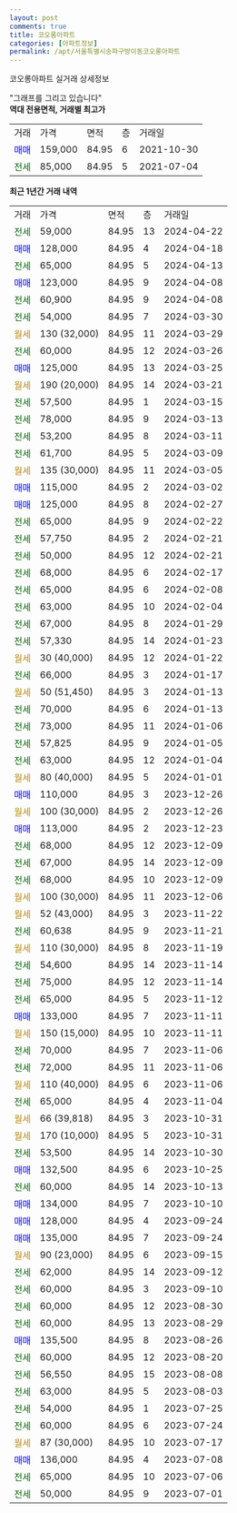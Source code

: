 ```yaml
---
layout: post
comments: true
title: 코오롱아파트
categories: [아파트정보]
permalink: /apt/서울특별시송파구방이동코오롱아파트
---
```


코오롱아파트 실거래 상세정보

<script type="text/javascript">
  google.charts.load('current', {'packages':['line', 'corechart']});
  google.charts.setOnLoadCallback(drawChart);

  function drawChart() {
    var data = new google.visualization.DataTable();
    data.addColumn('date', '거래일');
    data.addColumn('number', "매매");
    data.addColumn('number', "전세");
    data.addColumn('number', "전매");

    data.addRows([[new Date(Date.parse("2024-04-22")), null, 59000, null], [new Date(Date.parse("2024-04-18")), 128000, null, null], [new Date(Date.parse("2024-04-13")), null, 65000, null], [new Date(Date.parse("2024-04-08")), 123000, null, null], [new Date(Date.parse("2024-04-08")), null, 60900, null], [new Date(Date.parse("2024-03-30")), null, 54000, null], [new Date(Date.parse("2024-03-29")), null, null, null], [new Date(Date.parse("2024-03-26")), null, 60000, null], [new Date(Date.parse("2024-03-25")), 125000, null, null], [new Date(Date.parse("2024-03-21")), null, null, null], [new Date(Date.parse("2024-03-15")), null, 57500, null], [new Date(Date.parse("2024-03-13")), null, 78000, null], [new Date(Date.parse("2024-03-11")), null, 53200, null], [new Date(Date.parse("2024-03-09")), null, 61700, null], [new Date(Date.parse("2024-03-05")), null, null, null], [new Date(Date.parse("2024-03-02")), 115000, null, null], [new Date(Date.parse("2024-02-27")), 125000, null, null], [new Date(Date.parse("2024-02-22")), null, 65000, null], [new Date(Date.parse("2024-02-21")), null, 57750, null], [new Date(Date.parse("2024-02-21")), null, 50000, null], [new Date(Date.parse("2024-02-17")), null, 68000, null], [new Date(Date.parse("2024-02-08")), null, 65000, null], [new Date(Date.parse("2024-02-04")), null, 63000, null], [new Date(Date.parse("2024-01-29")), null, 67000, null], [new Date(Date.parse("2024-01-23")), null, 57330, null], [new Date(Date.parse("2024-01-22")), null, null, null], [new Date(Date.parse("2024-01-17")), null, 66000, null], [new Date(Date.parse("2024-01-13")), null, null, null], [new Date(Date.parse("2024-01-13")), null, 70000, null], [new Date(Date.parse("2024-01-06")), null, 73000, null], [new Date(Date.parse("2024-01-05")), null, 57825, null], [new Date(Date.parse("2024-01-04")), null, 63000, null], [new Date(Date.parse("2024-01-01")), null, null, null], [new Date(Date.parse("2023-12-26")), 110000, null, null], [new Date(Date.parse("2023-12-26")), null, null, null], [new Date(Date.parse("2023-12-23")), 113000, null, null], [new Date(Date.parse("2023-12-09")), null, 68000, null], [new Date(Date.parse("2023-12-09")), null, 67000, null], [new Date(Date.parse("2023-12-09")), null, 68000, null], [new Date(Date.parse("2023-12-06")), null, null, null], [new Date(Date.parse("2023-11-22")), null, null, null], [new Date(Date.parse("2023-11-21")), null, 60638, null], [new Date(Date.parse("2023-11-19")), null, null, null], [new Date(Date.parse("2023-11-14")), null, 54600, null], [new Date(Date.parse("2023-11-14")), null, 75000, null], [new Date(Date.parse("2023-11-12")), null, 65000, null], [new Date(Date.parse("2023-11-11")), 133000, null, null], [new Date(Date.parse("2023-11-11")), null, null, null], [new Date(Date.parse("2023-11-06")), null, 70000, null], [new Date(Date.parse("2023-11-06")), null, 72000, null], [new Date(Date.parse("2023-11-06")), null, null, null], [new Date(Date.parse("2023-11-04")), null, 65000, null], [new Date(Date.parse("2023-10-31")), null, null, null], [new Date(Date.parse("2023-10-31")), null, null, null], [new Date(Date.parse("2023-10-30")), null, 53500, null], [new Date(Date.parse("2023-10-25")), 132500, null, null], [new Date(Date.parse("2023-10-13")), null, 60000, null], [new Date(Date.parse("2023-10-10")), 134000, null, null], [new Date(Date.parse("2023-09-24")), 128000, null, null], [new Date(Date.parse("2023-09-24")), 135000, null, null], [new Date(Date.parse("2023-09-15")), null, null, null], [new Date(Date.parse("2023-09-12")), null, 62000, null], [new Date(Date.parse("2023-09-10")), null, 60000, null], [new Date(Date.parse("2023-08-30")), null, 60000, null], [new Date(Date.parse("2023-08-29")), null, 60000, null], [new Date(Date.parse("2023-08-26")), 135500, null, null], [new Date(Date.parse("2023-08-20")), null, 60000, null], [new Date(Date.parse("2023-08-08")), null, 56550, null], [new Date(Date.parse("2023-08-03")), null, 63000, null], [new Date(Date.parse("2023-07-25")), null, 54000, null], [new Date(Date.parse("2023-07-24")), null, 60000, null], [new Date(Date.parse("2023-07-17")), null, null, null], [new Date(Date.parse("2023-07-08")), 136000, null, null], [new Date(Date.parse("2023-07-06")), null, 65000, null], [new Date(Date.parse("2023-07-01")), null, 50000, null]]);

    var options = {
      hAxis: {
        format: 'yyyy/MM/dd'
      },    
      lineWidth: 0,
      pointsVisible: true,    
      title: '최근 1년간 유형별 실거래가 분포',
      legend: { position: 'bottom' }
    };

    var formatter = new google.visualization.NumberFormat({pattern:'###,###'} );
    formatter.format(data, 1);
    formatter.format(data, 2);
    
    setTimeout(function() {
        var chart = new google.visualization.LineChart(document.getElementById('columnchart_material'));
        chart.draw(data, (options));
        document.getElementById('loading').style.display = 'none';
    }, 200);
  }
</script>


<div id="loading" style="z-index:20; display: block; margin-left: 0px">"그래프를 그리고 있습니다"</div>
<div id="columnchart_material" style="width: 95%; margin-left: 0px; display: block"></div>
<!-- contents start -->
<b>역대 전용면적, 거래별 최고가</b>
<table class="sortable">
    <tr>
      <td>거래</td>
      <td>가격</td>
      <td>면적</td>
      <td>층</td>
      <td>거래일</td>
    </tr>
        <tr>
          <td><a style="color: blue">매매</a></td>
          <td>159,000</td>
          <td>84.95</td>
          <td>6</td>
          <td>2021-10-30</td>
        </tr>        
        <tr>
              <td><a style="color: darkgreen">전세</a></td>
              <td>85,000</td>
              <td>84.95</td>
              <td>5</td>
              <td>2021-07-04</td>
            </tr>        
    
</table>

<b>최근 1년간 거래 내역</b>

<table class="sortable">
    <tr>
      <td>거래</td>
      <td>가격</td>
      <td>면적</td>
      <td>층</td>
      <td>거래일</td>
    </tr>
    <tr>
      <td><a style="color: darkgreen">전세</a></td>
      <td>59,000</td>
      <td>84.95</td>
      <td>13</td>
      <td>2024-04-22</td>
    </tr>          <tr>
      <td><a style="color: blue">매매</a></td>
      <td>128,000</td>
      <td>84.95</td>
      <td>4</td>
      <td>2024-04-18</td>
    </tr>          <tr>
      <td><a style="color: darkgreen">전세</a></td>
      <td>65,000</td>
      <td>84.95</td>
      <td>5</td>
      <td>2024-04-13</td>
    </tr>          <tr>
      <td><a style="color: blue">매매</a></td>
      <td>123,000</td>
      <td>84.95</td>
      <td>9</td>
      <td>2024-04-08</td>
    </tr>          <tr>
      <td><a style="color: darkgreen">전세</a></td>
      <td>60,900</td>
      <td>84.95</td>
      <td>9</td>
      <td>2024-04-08</td>
    </tr>          <tr>
      <td><a style="color: darkgreen">전세</a></td>
      <td>54,000</td>
      <td>84.95</td>
      <td>7</td>
      <td>2024-03-30</td>
    </tr>          <tr>
      <td><a style="color: darkgoldenrod">월세</a></td>
      <td>130 (32,000)</td>
      <td>84.95</td>
      <td>11</td>
      <td>2024-03-29</td>
    </tr>          <tr>
      <td><a style="color: darkgreen">전세</a></td>
      <td>60,000</td>
      <td>84.95</td>
      <td>12</td>
      <td>2024-03-26</td>
    </tr>          <tr>
      <td><a style="color: blue">매매</a></td>
      <td>125,000</td>
      <td>84.95</td>
      <td>13</td>
      <td>2024-03-25</td>
    </tr>          <tr>
      <td><a style="color: darkgoldenrod">월세</a></td>
      <td>190 (20,000)</td>
      <td>84.95</td>
      <td>14</td>
      <td>2024-03-21</td>
    </tr>          <tr>
      <td><a style="color: darkgreen">전세</a></td>
      <td>57,500</td>
      <td>84.95</td>
      <td>1</td>
      <td>2024-03-15</td>
    </tr>          <tr>
      <td><a style="color: darkgreen">전세</a></td>
      <td>78,000</td>
      <td>84.95</td>
      <td>9</td>
      <td>2024-03-13</td>
    </tr>          <tr>
      <td><a style="color: darkgreen">전세</a></td>
      <td>53,200</td>
      <td>84.95</td>
      <td>8</td>
      <td>2024-03-11</td>
    </tr>          <tr>
      <td><a style="color: darkgreen">전세</a></td>
      <td>61,700</td>
      <td>84.95</td>
      <td>5</td>
      <td>2024-03-09</td>
    </tr>          <tr>
      <td><a style="color: darkgoldenrod">월세</a></td>
      <td>135 (30,000)</td>
      <td>84.95</td>
      <td>11</td>
      <td>2024-03-05</td>
    </tr>          <tr>
      <td><a style="color: blue">매매</a></td>
      <td>115,000</td>
      <td>84.95</td>
      <td>2</td>
      <td>2024-03-02</td>
    </tr>          <tr>
      <td><a style="color: blue">매매</a></td>
      <td>125,000</td>
      <td>84.95</td>
      <td>8</td>
      <td>2024-02-27</td>
    </tr>          <tr>
      <td><a style="color: darkgreen">전세</a></td>
      <td>65,000</td>
      <td>84.95</td>
      <td>9</td>
      <td>2024-02-22</td>
    </tr>          <tr>
      <td><a style="color: darkgreen">전세</a></td>
      <td>57,750</td>
      <td>84.95</td>
      <td>2</td>
      <td>2024-02-21</td>
    </tr>          <tr>
      <td><a style="color: darkgreen">전세</a></td>
      <td>50,000</td>
      <td>84.95</td>
      <td>12</td>
      <td>2024-02-21</td>
    </tr>          <tr>
      <td><a style="color: darkgreen">전세</a></td>
      <td>68,000</td>
      <td>84.95</td>
      <td>6</td>
      <td>2024-02-17</td>
    </tr>          <tr>
      <td><a style="color: darkgreen">전세</a></td>
      <td>65,000</td>
      <td>84.95</td>
      <td>6</td>
      <td>2024-02-08</td>
    </tr>          <tr>
      <td><a style="color: darkgreen">전세</a></td>
      <td>63,000</td>
      <td>84.95</td>
      <td>10</td>
      <td>2024-02-04</td>
    </tr>          <tr>
      <td><a style="color: darkgreen">전세</a></td>
      <td>67,000</td>
      <td>84.95</td>
      <td>8</td>
      <td>2024-01-29</td>
    </tr>          <tr>
      <td><a style="color: darkgreen">전세</a></td>
      <td>57,330</td>
      <td>84.95</td>
      <td>14</td>
      <td>2024-01-23</td>
    </tr>          <tr>
      <td><a style="color: darkgoldenrod">월세</a></td>
      <td>30 (40,000)</td>
      <td>84.95</td>
      <td>12</td>
      <td>2024-01-22</td>
    </tr>          <tr>
      <td><a style="color: darkgreen">전세</a></td>
      <td>66,000</td>
      <td>84.95</td>
      <td>3</td>
      <td>2024-01-17</td>
    </tr>          <tr>
      <td><a style="color: darkgoldenrod">월세</a></td>
      <td>50 (51,450)</td>
      <td>84.95</td>
      <td>3</td>
      <td>2024-01-13</td>
    </tr>          <tr>
      <td><a style="color: darkgreen">전세</a></td>
      <td>70,000</td>
      <td>84.95</td>
      <td>6</td>
      <td>2024-01-13</td>
    </tr>          <tr>
      <td><a style="color: darkgreen">전세</a></td>
      <td>73,000</td>
      <td>84.95</td>
      <td>11</td>
      <td>2024-01-06</td>
    </tr>          <tr>
      <td><a style="color: darkgreen">전세</a></td>
      <td>57,825</td>
      <td>84.95</td>
      <td>9</td>
      <td>2024-01-05</td>
    </tr>          <tr>
      <td><a style="color: darkgreen">전세</a></td>
      <td>63,000</td>
      <td>84.95</td>
      <td>12</td>
      <td>2024-01-04</td>
    </tr>          <tr>
      <td><a style="color: darkgoldenrod">월세</a></td>
      <td>80 (40,000)</td>
      <td>84.95</td>
      <td>5</td>
      <td>2024-01-01</td>
    </tr>          <tr>
      <td><a style="color: blue">매매</a></td>
      <td>110,000</td>
      <td>84.95</td>
      <td>3</td>
      <td>2023-12-26</td>
    </tr>          <tr>
      <td><a style="color: darkgoldenrod">월세</a></td>
      <td>100 (30,000)</td>
      <td>84.95</td>
      <td>2</td>
      <td>2023-12-26</td>
    </tr>          <tr>
      <td><a style="color: blue">매매</a></td>
      <td>113,000</td>
      <td>84.95</td>
      <td>2</td>
      <td>2023-12-23</td>
    </tr>          <tr>
      <td><a style="color: darkgreen">전세</a></td>
      <td>68,000</td>
      <td>84.95</td>
      <td>12</td>
      <td>2023-12-09</td>
    </tr>          <tr>
      <td><a style="color: darkgreen">전세</a></td>
      <td>67,000</td>
      <td>84.95</td>
      <td>14</td>
      <td>2023-12-09</td>
    </tr>          <tr>
      <td><a style="color: darkgreen">전세</a></td>
      <td>68,000</td>
      <td>84.95</td>
      <td>10</td>
      <td>2023-12-09</td>
    </tr>          <tr>
      <td><a style="color: darkgoldenrod">월세</a></td>
      <td>100 (30,000)</td>
      <td>84.95</td>
      <td>11</td>
      <td>2023-12-06</td>
    </tr>          <tr>
      <td><a style="color: darkgoldenrod">월세</a></td>
      <td>52 (43,000)</td>
      <td>84.95</td>
      <td>3</td>
      <td>2023-11-22</td>
    </tr>          <tr>
      <td><a style="color: darkgreen">전세</a></td>
      <td>60,638</td>
      <td>84.95</td>
      <td>9</td>
      <td>2023-11-21</td>
    </tr>          <tr>
      <td><a style="color: darkgoldenrod">월세</a></td>
      <td>110 (30,000)</td>
      <td>84.95</td>
      <td>8</td>
      <td>2023-11-19</td>
    </tr>          <tr>
      <td><a style="color: darkgreen">전세</a></td>
      <td>54,600</td>
      <td>84.95</td>
      <td>14</td>
      <td>2023-11-14</td>
    </tr>          <tr>
      <td><a style="color: darkgreen">전세</a></td>
      <td>75,000</td>
      <td>84.95</td>
      <td>12</td>
      <td>2023-11-14</td>
    </tr>          <tr>
      <td><a style="color: darkgreen">전세</a></td>
      <td>65,000</td>
      <td>84.95</td>
      <td>5</td>
      <td>2023-11-12</td>
    </tr>          <tr>
      <td><a style="color: blue">매매</a></td>
      <td>133,000</td>
      <td>84.95</td>
      <td>7</td>
      <td>2023-11-11</td>
    </tr>          <tr>
      <td><a style="color: darkgoldenrod">월세</a></td>
      <td>150 (15,000)</td>
      <td>84.95</td>
      <td>10</td>
      <td>2023-11-11</td>
    </tr>          <tr>
      <td><a style="color: darkgreen">전세</a></td>
      <td>70,000</td>
      <td>84.95</td>
      <td>7</td>
      <td>2023-11-06</td>
    </tr>          <tr>
      <td><a style="color: darkgreen">전세</a></td>
      <td>72,000</td>
      <td>84.95</td>
      <td>11</td>
      <td>2023-11-06</td>
    </tr>          <tr>
      <td><a style="color: darkgoldenrod">월세</a></td>
      <td>110 (40,000)</td>
      <td>84.95</td>
      <td>6</td>
      <td>2023-11-06</td>
    </tr>          <tr>
      <td><a style="color: darkgreen">전세</a></td>
      <td>65,000</td>
      <td>84.95</td>
      <td>4</td>
      <td>2023-11-04</td>
    </tr>          <tr>
      <td><a style="color: darkgoldenrod">월세</a></td>
      <td>66 (39,818)</td>
      <td>84.95</td>
      <td>3</td>
      <td>2023-10-31</td>
    </tr>          <tr>
      <td><a style="color: darkgoldenrod">월세</a></td>
      <td>170 (10,000)</td>
      <td>84.95</td>
      <td>5</td>
      <td>2023-10-31</td>
    </tr>          <tr>
      <td><a style="color: darkgreen">전세</a></td>
      <td>53,500</td>
      <td>84.95</td>
      <td>14</td>
      <td>2023-10-30</td>
    </tr>          <tr>
      <td><a style="color: blue">매매</a></td>
      <td>132,500</td>
      <td>84.95</td>
      <td>6</td>
      <td>2023-10-25</td>
    </tr>          <tr>
      <td><a style="color: darkgreen">전세</a></td>
      <td>60,000</td>
      <td>84.95</td>
      <td>14</td>
      <td>2023-10-13</td>
    </tr>          <tr>
      <td><a style="color: blue">매매</a></td>
      <td>134,000</td>
      <td>84.95</td>
      <td>7</td>
      <td>2023-10-10</td>
    </tr>          <tr>
      <td><a style="color: blue">매매</a></td>
      <td>128,000</td>
      <td>84.95</td>
      <td>4</td>
      <td>2023-09-24</td>
    </tr>          <tr>
      <td><a style="color: blue">매매</a></td>
      <td>135,000</td>
      <td>84.95</td>
      <td>7</td>
      <td>2023-09-24</td>
    </tr>          <tr>
      <td><a style="color: darkgoldenrod">월세</a></td>
      <td>90 (23,000)</td>
      <td>84.95</td>
      <td>6</td>
      <td>2023-09-15</td>
    </tr>          <tr>
      <td><a style="color: darkgreen">전세</a></td>
      <td>62,000</td>
      <td>84.95</td>
      <td>14</td>
      <td>2023-09-12</td>
    </tr>          <tr>
      <td><a style="color: darkgreen">전세</a></td>
      <td>60,000</td>
      <td>84.95</td>
      <td>3</td>
      <td>2023-09-10</td>
    </tr>          <tr>
      <td><a style="color: darkgreen">전세</a></td>
      <td>60,000</td>
      <td>84.95</td>
      <td>12</td>
      <td>2023-08-30</td>
    </tr>          <tr>
      <td><a style="color: darkgreen">전세</a></td>
      <td>60,000</td>
      <td>84.95</td>
      <td>13</td>
      <td>2023-08-29</td>
    </tr>          <tr>
      <td><a style="color: blue">매매</a></td>
      <td>135,500</td>
      <td>84.95</td>
      <td>8</td>
      <td>2023-08-26</td>
    </tr>          <tr>
      <td><a style="color: darkgreen">전세</a></td>
      <td>60,000</td>
      <td>84.95</td>
      <td>12</td>
      <td>2023-08-20</td>
    </tr>          <tr>
      <td><a style="color: darkgreen">전세</a></td>
      <td>56,550</td>
      <td>84.95</td>
      <td>15</td>
      <td>2023-08-08</td>
    </tr>          <tr>
      <td><a style="color: darkgreen">전세</a></td>
      <td>63,000</td>
      <td>84.95</td>
      <td>5</td>
      <td>2023-08-03</td>
    </tr>          <tr>
      <td><a style="color: darkgreen">전세</a></td>
      <td>54,000</td>
      <td>84.95</td>
      <td>1</td>
      <td>2023-07-25</td>
    </tr>          <tr>
      <td><a style="color: darkgreen">전세</a></td>
      <td>60,000</td>
      <td>84.95</td>
      <td>6</td>
      <td>2023-07-24</td>
    </tr>          <tr>
      <td><a style="color: darkgoldenrod">월세</a></td>
      <td>87 (30,000)</td>
      <td>84.95</td>
      <td>10</td>
      <td>2023-07-17</td>
    </tr>          <tr>
      <td><a style="color: blue">매매</a></td>
      <td>136,000</td>
      <td>84.95</td>
      <td>4</td>
      <td>2023-07-08</td>
    </tr>          <tr>
      <td><a style="color: darkgreen">전세</a></td>
      <td>65,000</td>
      <td>84.95</td>
      <td>10</td>
      <td>2023-07-06</td>
    </tr>          <tr>
      <td><a style="color: darkgreen">전세</a></td>
      <td>50,000</td>
      <td>84.95</td>
      <td>9</td>
      <td>2023-07-01</td>
    </tr>      </table>
<!-- contents end -->    

